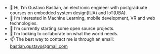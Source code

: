 - 👋 Hi, I’m Gustavo Bastian, an  electronic engineer with postgraduate courses on embedded system design(IUA) and IoT(UBA).
- 👀 I’m interested in Machine Learning, mobile development, VR and web technologies.
- 🌱 I’m currently starting some open source projects.
- 💞️ I’m looking to collaborate on what the world needs.
- 📫 The best way to contact me is through an email: bastian.gustavo@gmail.com

<!---
gustavobastian/gustavobastian is a ✨ special ✨ repository because its `README.md` (this file) appears on your GitHub profile.
You can click the Preview link to take a look at your changes.
--->
